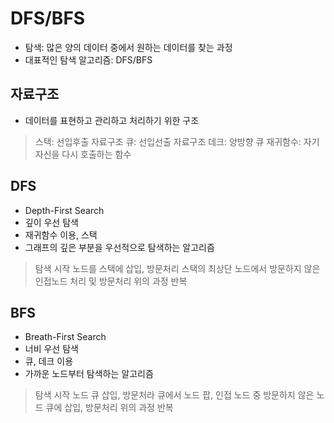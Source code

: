 # DFS/BFS

- 탐색: 많은 양의 데이터 중에서 원하는 데이터를 찾는 과정
- 대표적인 탐색 알고리즘: DFS/BFS

## 자료구조
- 데이터를 표현하고 관리하고 처리하기 위한 구조
> 스택: 선입후출 자료구조
> 큐: 선입선출 자료구조
> 데크: 양방향 큐
> 재귀함수: 자기 자신을 다시 호출하는 함수

## DFS
- Depth-First Search
- 깊이 우선 탐색
- 재귀함수 이용, 스택
- 그래프의 깊은 부분을 우선적으로 탐색하는 알고리즘
> 탐색 시작 노드를 스택에 삽입, 방문처리
> 스택의 최상단 노드에서 방문하지 않은 인접노드 처리 및 방문처리
> 위의 과정 반복

## BFS
- Breath-First Search
- 너비 우선 탐색
- 큐, 데크 이용
- 가까운 노드부터 탐색하는 알고리즘
> 탐색 시작 노드 큐 삽입, 방문처라
> 큐에서 노드 팝, 인접 노드 중 방문하지 않은 노드 큐에 삽입, 방문처리
> 위의 과정 반복
